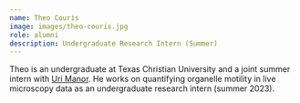 ```yaml
---
name: Theo Couris
image: images/theo-couris.jpg
role: alumni
description: Undergraduate Research Intern (Summer)
---
```


Theo is an undergraduate at Texas Christian University and a joint summer intern with [Uri Manor](https://manor.salk.edu/). He works on quantifying organelle motility in live microscopy data as an undergraduate research intern (summer 2023).